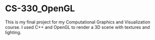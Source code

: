 # CS-330_OpenGL
This is my final project for my Computational Graphics and Visualization course. I used C++ and OpenGL to render a 3D scene with textures and lighting.
